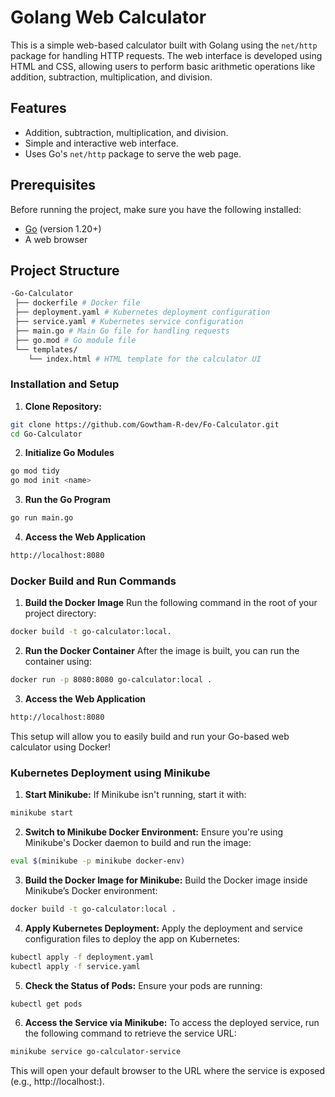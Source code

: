 # Golang Web Calculator
This is a simple web-based calculator built with Golang using the `net/http` package for handling HTTP requests. The web interface is developed using HTML and CSS, allowing users to perform basic arithmetic operations like addition, subtraction, multiplication, and division.

## Features
- Addition, subtraction, multiplication, and division.
- Simple and interactive web interface.
- Uses Go's `net/http` package to serve the web page.

## Prerequisites
Before running the project, make sure you have the following installed:
- [Go](https://golang.org/doc/install) (version 1.20+)
- A web browser

## Project Structure

```bash
-Go-Calculator
 ├── dockerfile # Docker file
 ├── deployment.yaml # Kubernetes deployment configuration
 ├── service.yaml # Kubernetes service configuration
 ├── main.go # Main Go file for handling requests 
 ├── go.mod # Go module file 
 └── templates/ 
    └── index.html # HTML template for the calculator UI
```

### Installation and Setup
1. **Clone Repository:**
```bash
git clone https://github.com/Gowtham-R-dev/Fo-Calculator.git
cd Go-Calculator
```

2. **Initialize Go Modules**
```bash
go mod tidy
go mod init <name>
```

3. **Run the Go Program**
```bash
go run main.go
```

4. **Access the Web Application**
```bash
http://localhost:8080
```

### Docker Build and Run Commands
1. **Build the Docker Image**
Run the following command in the root of your project directory:
```bash
docker build -t go-calculator:local.
```

2. **Run the Docker Container**
After the image is built, you can run the container using:
```bash
docker run -p 8080:8080 go-calculator:local .
```

3. **Access the Web Application**
```bash
http://localhost:8080
```
This setup will allow you to easily build and run your Go-based web calculator using Docker!

### Kubernetes Deployment using Minikube
1. **Start Minikube:**
If Minikube isn't running, start it with:
```bash
minikube start
```

2. **Switch to Minikube Docker Environment:**
Ensure you're using Minikube's Docker daemon to build and run the image:
```bash
eval $(minikube -p minikube docker-env)
```

3. **Build the Docker Image for Minikube:**
Build the Docker image inside Minikube’s Docker environment:
```bash
docker build -t go-calculator:local .
```

4. **Apply Kubernetes Deployment:**
Apply the deployment and service configuration files to deploy the app on Kubernetes:
```bash
kubectl apply -f deployment.yaml
kubectl apply -f service.yaml
```

5. **Check the Status of Pods:**
Ensure your pods are running:
```bash
kubectl get pods
```

6. **Access the Service via Minikube:**
To access the deployed service, run the following command to retrieve the service URL:
```bash
minikube service go-calculator-service
```
This will open your default browser to the URL where the service is exposed (e.g., http://localhost:<node-port>).